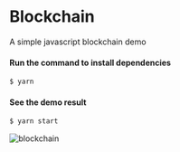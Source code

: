 # Blockchain

A simple javascript blockchain demo


#### Run the command to install dependencies
```bash
$ yarn
```

#### See the demo result
```bash
$ yarn start
```
![blockchain](https://i.imgur.com/fZ7oxvT.png)